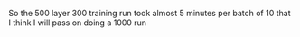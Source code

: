 So the 500 layer 300 training run took almost 5 minutes per batch of 10 that I think I will pass on doing a 1000 run